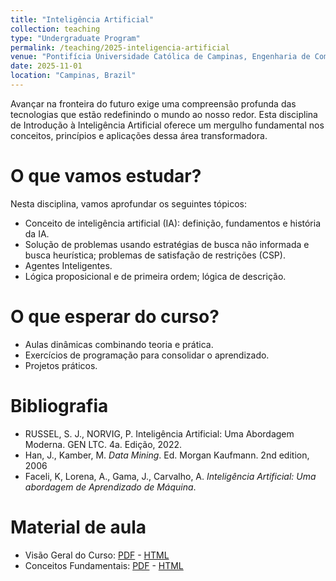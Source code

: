 ```yaml
---
title: "Inteligência Artificial"
collection: teaching
type: "Undergraduate Program"
permalink: /teaching/2025-inteligencia-artificial
venue: "Pontifícia Universidade Católica de Campinas, Engenharia de Computação"
date: 2025-11-01
location: "Campinas, Brazil"
---
```


Avançar na fronteira do futuro exige uma compreensão profunda das tecnologias que estão redefinindo o mundo ao nosso redor. Esta disciplina de Introdução à Inteligência Artificial oferece um mergulho fundamental nos conceitos, princípios e aplicações dessa área transformadora.

# O que vamos estudar?

Nesta disciplina, vamos aprofundar os seguintes tópicos:

*   Conceito de inteligência artificial (IA): definição, fundamentos e história da IA.
*   Solução de problemas usando estratégias de busca não informada e busca heurística; problemas de satisfação de restrições (CSP).
*   Agentes Inteligentes.
*   Lógica proposicional e de primeira ordem; lógica de descrição.

# O que esperar do curso?
- Aulas dinâmicas combinando teoria e prática.
- Exercícios de programação para consolidar o aprendizado.
- Projetos práticos.

# Bibliografia
 
* RUSSEL, S. J., NORVIG, P. Inteligência Artificial: Uma Abordagem Moderna. GEN LTC. 4a. Edição, 2022.
* Han, J., Kamber, M. *Data Mining*. Ed. Morgan Kaufmann. 2nd edition, 2006
* Faceli, K, Lorena, A., Gama, J., Carvalho, A. *Inteligência Artificial: Uma abordagem de Aprendizado de Máquina*.


# Material de aula

- Visão Geral do Curso: [PDF](https://denmartins.github.io/files/lectures/2025/AI/00-IA-Organizacao-small.pdf) - [HTML](https://denmartins.github.io/files/lectures/2025/AI/00-IA-Organizacao.html)
- Conceitos Fundamentais: [PDF](https://denmartins.github.io/files/lectures/2025/AI/01-IA-Inteligencia-small.pdf) - [HTML](https://denmartins.github.io/files/lectures/2025/AI/01-IA-Inteligencia.html)

